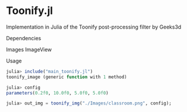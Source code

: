 # Toonify.jl
Implementation in Julia of the Toonify post-processing filter by Geeks3d

Dependencies

Images
ImageView

Usage

```julia
julia> include("main_toonify.jl")
toonify_image (generic function with 1 method)

julia> config
parameters(0.2f0, 10.0f0, 5.0f0, 5.0f0)

julia> out_img = toonify_img("./Images/classroom.png", config);

```
